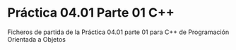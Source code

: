 # Práctica 04.01 Parte 01 C++

Ficheros de partida de la Práctica 04.01 parte 01 para C++ de Programación Orientada a Objetos
